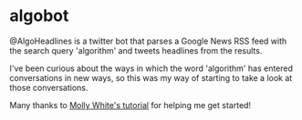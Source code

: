 # algobot

@AlgoHeadlines is a twitter bot that parses a Google News RSS feed with the search query 'algorithm' and tweets headlines from the results. 

I've been curious about the ways in which the word 'algorithm' has entered conversations in new ways, so this was my way of starting to take a look at those conversations. 

Many thanks to [Molly White's tutorial](http://blog.mollywhite.net/twitter-bots-pt1/) for helping me get started!
